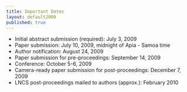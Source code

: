 ```yaml
---
title: Important Dates
layout: default2009
published: true
---
```


* Initial abstract submission (required): July  3, 2009	 
* Paper submission:	July 10, 2009, midnight of Apia - Samoa time	 
* Author notification: August 24, 2009	 
* Paper submission for pre-proceedings:	September 14, 2009	 
* Conference: October 5-6, 2009	 
* Camera-ready paper submission for post-proceedings: December 7, 2009	 
* LNCS post-proceedings mailed to authors (approx.): February 2010